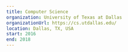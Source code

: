 ```yaml
---
title: Computer Science
organization: University of Texas at Dallas
organizationUrl: https://cs.utdallas.edu/
location: Dallas, TX, USA
start: 2016
end: 2018
---
```

